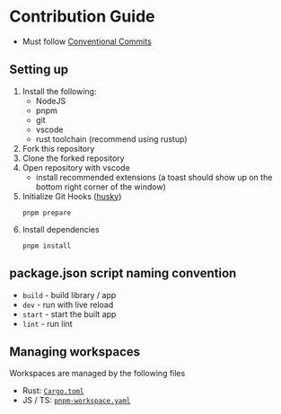# Contribution Guide

- Must follow [Conventional Commits](https://www.conventionalcommits.org/en/v1.0.0)

## Setting up

1. Install the following:
   - NodeJS
   - pnpm
   - git
   - vscode
   - rust toolchain (recommend using rustup)
2. Fork this repository
3. Clone the forked repository
4. Open repository with vscode
   - install recommended extensions (a toast should show up on the bottom right corner of the window)
5. Initialize Git Hooks ([husky](https://github.com/typicode/husky))
   ```
   pnpm prepare
   ```
6. Install dependencies
   ```
   pnpm install
   ```

## package.json script naming convention

- `build` - build library / app
- `dev` - run with live reload
- `start` - start the built app
- `lint` - run lint

## Managing workspaces

Workspaces are managed by the following files

- Rust: [`Cargo.toml`](./Cargo.toml)
- JS / TS: [`pnpm-workspace.yaml`](./pnpm-workspace.yaml)
